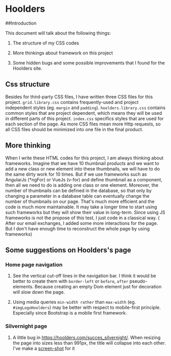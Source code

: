 # Hoolders

##Introduction

This document will talk about the following things:

1. The structure of my CSS codes

2. More thinkings about framework on this project

3. Some hidden bugs and some possible improvements that I found for the Hoolders site.


## Css structure

Besides for third-party CSS files, I have written three CSS files for this project. `grid.library.css` contains frequently-used and project independent styles (eg. `margin` and `padding`). `hoolders.library.css` contains common styles that are project dependent, which means they will be used in different parts of this project. `index.css` specifics styles that are used for each section of the page. As more CSS files mean more Http requests, so all CSS files should be minimized into one file in the final product.

## More thinking

When I write these HTML codes for this project, I am always thinking about frameworks. Imagine that we have 10 thumbnail products and we want to add a new class or new element into these thumbnails, we will have to do the same dirty work for 10 times. But if we use frameworks such as AngularJs (\*ngFor) or VueJs (v-for) and define thumbnail as a component, then all we need to do is adding one class or one element. Moreover, the number of thumbnails can be defined in the database, so that only by changing a parameter in a database table can eventually change the number of thumbnails on our page. That's much more efficient and the code is much more maintainable. It may take a longer time to start using such frameworks but they will show their value in long-term. Since using JS frameworks is not the propose of this test, I just code in a classical way. ( After our email exchanges, I added some more interactions for the page. But I don't have enough time to reconstruct the whole page by using frameworks)     


## Some suggestions on Hoolders's page

### Home page navigation

1. See the vertical cut-off lines in the navigation bar. I think it would be better to create them with `border-left` or `before`, `after` pseudo-elements. Because creating an empty Dom element just for decoration will slow down the page.

2. Using media queries `min-width rather` than `max-width` (eg. `#imgLogoHoolders`) may be better with respect to mobile-first principle. Especially since Bootstrap is a mobile first framework.

### Silvernight page

1. A little bug in https://hoolders.com/succes_silvernight/. When resizing the page into sizes less than 991px, the title will collapse into each other. I've make a [screen-shot](./media/title-collapse.png) for it
